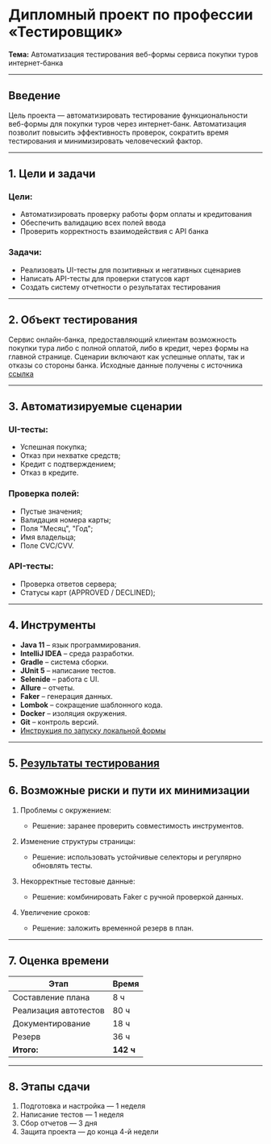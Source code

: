 # Дипломный проект по профессии «Тестировщик»  
**Тема:** Автоматизация тестирования веб-формы сервиса покупки туров интернет-банка  

---

## Введение  
Цель проекта — автоматизировать тестирование функциональности веб-формы для покупки туров через интернет-банк. Автоматизация позволит повысить эффективность проверок, сократить время тестирования и минимизировать человеческий фактор.

---

## 1. Цели и задачи  

### Цели:  
- Автоматизировать проверку работы форм оплаты и кредитования  
- Обеспечить валидацию всех полей ввода  
- Проверить корректность взаимодействия с API банка  

### Задачи:  
- Реализовать UI-тесты для позитивных и негативных сценариев  
- Написать API-тесты для проверки статусов карт  
- Создать систему отчетности о результатах тестирования  

---

## 2. Объект тестирования
Сервис онлайн-банка, предоставляющий клиентам возможность покупки тура либо с полной оплатой, либо в кредит, через формы на главной странице. Сценарии включают как успешные оплаты, так и отказы со стороны банка. Исходные данные получены с источника [ссылка](https://github.com/netology-code/qa-diploma?tab=readme-ov-file)

---

## 3. Автоматизируемые сценарии

### UI-тесты:
- Успешная покупка;
- Отказ при нехватке средств;
- Кредит с подтверждением;
- Отказ в кредите.

### Проверка полей:
- Пустые значения;
- Валидация номера карты;
- Поля "Месяц", "Год";
- Имя владельца;
- Поле CVC/CVV.

### API-тесты:
- Проверка ответов сервера;
- Статусы карт (APPROVED / DECLINED);

---

## 4. Инструменты

- **Java 11** – язык программирования.  
- **IntelliJ IDEA** – среда разработки.  
- **Gradle** – система сборки.  
- **JUnit 5** – написание тестов.  
- **Selenide** – работа с UI. 
- **Allure** – отчеты.  
- **Faker** – генерация данных.  
- **Lombok** – сокращение шаблонного кода.  
- **Docker** – изоляция окружения.    
- **Git** – контроль версий.
- [Инструкция по запуску локальной формы](https://github.com/MaxAcrata/Diploma/blob/main/Instructions.md)

---

## 5. [Результаты тестирования](https://github.com/MaxAcrata/Diploma/blob/main/Documents/Report.md)

## 6. Возможные риски и пути их минимизации

1. Проблемы с окружением:

    - Решение: заранее проверить совместимость инструментов.

2. Изменение структуры страницы:

    - Решение: использовать устойчивые селекторы и регулярно обновлять тесты.

3. Некорректные тестовые данные:

    - Решение: комбинировать Faker с ручной проверкой данных.

4. Увеличение сроков:

    - Решение: заложить временной резерв в план.

---

## 7. Оценка времени

| Этап | Время |
|------|-------|
| Составление плана | 8 ч |
| Реализация автотестов | 80 ч |
| Документирование | 18 ч |
| Резерв | 36 ч |
| **Итого:** | **142 ч** |

---

## 8. Этапы сдачи

1. Подготовка и настройка — 1 неделя  
2. Написание тестов — 1 неделя  
3. Сбор отчетов — 3 дня  
4. Защита проекта — до конца 4-й недели
